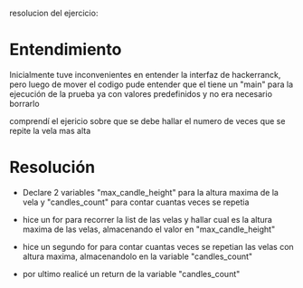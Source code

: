 resolucion del ejercicio:

# Entendimiento
Inicialmente tuve inconvenientes en entender la interfaz de hackerranck, pero luego de mover el codigo pude entender que el tiene un "main" para la ejecución de la prueba ya con valores predefinidos y no era necesario borrarlo


comprendí el ejericio sobre que se debe hallar el numero de veces que se repite la vela mas alta

# Resolución

- Declare 2 variables "max_candle_height" para la altura maxima de la vela y "candles_count" para contar cuantas veces se repetia

- hice un for para recorrer la list de las velas y hallar cual es la altura maxima de las velas, almacenando el valor en "max_candle_height"

- hice un segundo for para contar cuantas veces se repetian las velas con altura maxima, almacenandolo en la variable "candles_count"

- por ultimo realicé un return de la variable "candles_count"






